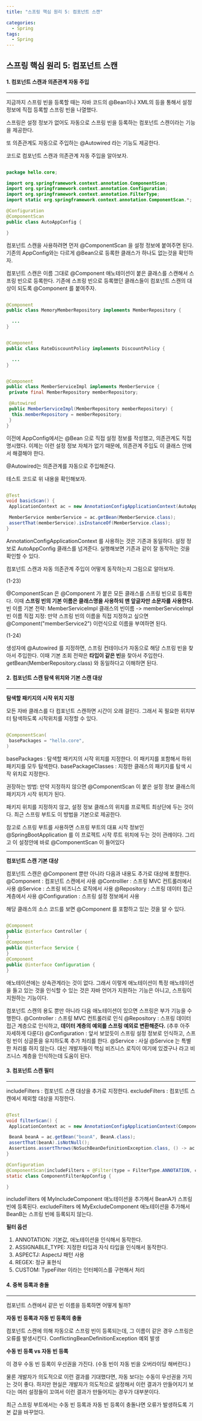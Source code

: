 ```yaml
---
title: "스프링 핵심 원리 5: 컴포넌트 스캔"

categories:
  - Spring
tags:
  - Spring
---
```


## 스프링 핵심 원리 5: 컴포넌트 스캔

#### 1. 컴포넌트 스캔과 의존관계 자동 주입

---

지금까지 스프링 빈을 등록할 때는 자바 코드의 @Bean이나 XML의 <bean> 등을 통해서 설정 정보에 직접 등록할 스프링 빈을 나열했다.

스프링은 설정 정보가 없어도 자동으로 스프링 빈을 등록하는 컴포넌트 스캔이라는 기능을 제공한다.

또 의존관계도 자동으로 주입하는 @Autowired 라는 기능도 제공한다.

코드로 컴포넌트 스캔과 의존관계 자동 주입을 알아보자.

```java

package hello.core;

import org.springframework.context.annotation.ComponentScan;
import org.springframework.context.annotation.Configuration;
import org.springframework.context.annotation.FilterType;
import static org.springframework.context.annotation.ComponentScan.*;

@Configuration
@ComponentScan
public class AutoAppConfig {

}

```

컴포넌트 스캔을 사용하려면 먼저 @ComponentScan 을 설정 정보에 붙여주면 된다.
기존의 AppConfig와는 다르게 @Bean으로 등록한 클래스가 하나도 없는것을 확인하자.

컴포넌트 스캔은 이름 그대로 @Component 애노테이션이 붙은 클래스를 스캔해서 스프링 빈으로 등록한다.
기존에 스프링 빈으로 등록했던 클래스들이 컴포넌트 스캔의 대상이 되도록 @Component 를 붙여주자.

```java

@Component
public class MemoryMemberRepository implements MemberRepository {

  ...
}

```

```java

@Component
public class RateDiscountPolicy implements DiscountPolicy {

  ...
}

```

```java

@Component
public class MemberServiceImpl implements MemberService {
 private final MemberRepository memberRepository;

 @Autowired
 public MemberServiceImpl(MemberRepository memberRepository) {
  this.memberRepository = memberRepository;
 }
}

```

이전에 AppConfig에서는 @Bean 으로 직접 설정 정보를 작성했고, 의존관계도 직접 명시했다. 이제는 이런 설정 정보 자체가 없기 때문에, 의존관계 주입도 이 클래스 안에서 해결해야 한다.

@Autowired는 의존관계를 자동으로 주입해준다.

테스트 코드로 위 내용을 확인해보자.

```java

@Test
void basicScan() {
 ApplicationContext ac = new AnnotationConfigApplicationContext(AutoAppConfig.class);

 MemberService memberService = ac.getBean(MemberService.class);
 assertThat(memberService).isInstanceOf(MemberService.class);
}

```

AnnotationConfigApplicationContext 를 사용하는 것은 기존과 동일하다.
설정 정보로 AutoAppConfig 클래스를 넘겨준다.
실행해보면 기존과 같이 잘 동작하는 것을 확인할 수 있다.

컴포넌트 스캔과 자동 의존관계 주입이 어떻게 동작하는지 그림으로 알아보자.

(1-23)

@ComponentScan 은 @Component 가 붙은 모든 클래스를 스프링 빈으로 등록한다.
이때 **스프링 빈의 기본 이름은 클래스명을 사용하되 맨 앞글자만 소문자를 사용한다.**
빈 이름 기본 전략: MemberServiceImpl 클래스의 빈이름 -> memberServiceImpl
빈 이름 직접 지정: 만약 스프링 빈의 이름을 직접 지정하고 싶으면 @Component("memberService2") 이런식으로 이름을 부여하면 된다.

(1-24)

생성자에 @Autowired 를 지정하면, 스프링 컨테이너가 자동으로 해당 스프링 빈을 찾아서 주입한다.
이때 기본 조회 전략은 **타입이 같은 빈**을 찾아서 주입한다.
getBean(MemberRepository.class) 와 동일하다고 이해하면 된다.

#### 2. 컴포넌트 스캔 탐색 위치와 기본 스캔 대상

---

**탐색할 패키지의 시작 위치 지정**

모든 자바 클래스를 다 컴포넌트 스캔하면 시간이 오래 걸린다. 그래서 꼭 필요한 위치부터 탐색하도록 시작위치를 지정할 수 있다.

```java

@ComponentScan(
 basePackages = "hello.core",
)

```

basePackages : 탐색할 패키지의 시작 위치를 지정한다. 이 패키지를 포함해서 하위 패키지를 모두 탐색한다.
basePackageClasses : 지정한 클래스의 패키지를 탐색 시작 위치로 지정한다.

권장하는 방법: 만약 지정하지 않으면 @ComponentScan 이 붙은 설정 정보 클래스의 패키지가 시작 위치가 된다.

패키지 위치를 지정하지 않고, 설정 정보 클래스의 위치를 프로젝트 최상단에 두는 것이다. 최근 스프링 부트도 이 방법을 기본으로 제공한다.

참고로 스프링 부트를 사용하면 스프링 부트의 대표 시작 정보인 @SpringBootApplication 를 이 프로젝트 시작 루트 위치에 두는 것이 관례이다. 그리고 이 설정안에 바로 @ComponentScan 이 들어있다

---

**컴포넌트 스캔 기본 대상**

컴포넌트 스캔은 @Component 뿐만 아니라 다음과 내용도 추가로 대상에 포함한다.
@Component : 컴포넌트 스캔에서 사용
@Controlller : 스프링 MVC 컨트롤러에서 사용
@Service : 스프링 비즈니스 로직에서 사용
@Repository : 스프링 데이터 접근 계층에서 사용
@Configuration : 스프링 설정 정보에서 사용

해당 클래스의 소스 코드를 보면 @Component 를 포함하고 있는 것을 알 수 있다.

```java

@Component
public @interface Controller {
}
@Component
public @interface Service {
}
@Component
public @interface Configuration {
}

```

애노테이션에는 상속관계라는 것이 없다. 그래서 이렇게 애노테이션이 특정 애노테이션을 들고 있는 것을 인식할 수 있는 것은 자바 언어가 지원하는 기능은 아니고, 스프링이 지원하는 기능이다.

컴포넌트 스캔의 용도 뿐만 아니라 다음 애노테이션이 있으면 스프링은 부가 기능을 수행한다.
@Controller : 스프링 MVC 컨트롤러로 인식
@Repository : 스프링 데이터 접근 계층으로 인식하고, **데이터 계층의 예외를 스프링 예외로 변환해준다.** (추후 아주 자세하게 다룬다)
@Configuration : 앞서 보았듯이 스프링 설정 정보로 인식하고, 스프링 빈이 싱글톤을 유지하도록 추가 처리를 한다.
@Service : 사실 @Service 는 특별한 처리를 하지 않는다. 대신 개발자들이 핵심 비즈니스 로직이 여기에 있겠구나 라고 비즈니스 계층을 인식하는데 도움이 된다.

#### 3. 컴포넌트 스캔 필터

---

includeFilters : 컴포넌트 스캔 대상을 추가로 지정한다.
excludeFilters : 컴포넌트 스캔에서 제외할 대상을 지정한다.

```java

@Test
void filterScan() {
 ApplicationContext ac = new AnnotationConfigApplicationContext(ComponentFilterAppConfig.class);

 BeanA beanA = ac.getBean("beanA", BeanA.class);
 assertThat(beanA).isNotNull();
 Assertions.assertThrows(NoSuchBeanDefinitionException.class, () -> ac.getBean("beanB", BeanB.class));
}

@Configuration
@ComponentScan(includeFilters = @Filter(type = FilterType.ANNOTATION, classes = MyIncludeComponent.class), excludeFilters = @Filter(type = FilterType.ANNOTATION, classes = MyExcludeComponent.class))
static class ComponentFilterAppConfig {

}

```

includeFilters 에 MyIncludeComponent 애노테이션을 추가해서 BeanA가 스프링 빈에 등록된다.
excludeFilters 에 MyExcludeComponent 애노테이션을 추가해서 BeanB는 스프링 빈에 등록되지 않는다.

**필터 옵션**

1. ANNOTATION: 기본값, 애노테이션을 인식해서 동작한다.
2. ASSIGNABLE_TYPE: 지정한 타입과 자식 타입을 인식해서 동작한다.
3. ASPECTJ: AspectJ 패턴 사용
4. REGEX: 정규 표현식
5. CUSTOM: TypeFilter 이라는 인터페이스를 구현해서 처리

#### 4. 중복 등록과 충돌

---

컴포넌트 스캔에서 같은 빈 이름을 등록하면 어떻게 될까?

**자동 빈 등록과 자동 빈 등록의 충돌**

컴포넌트 스캔에 의해 자동으로 스프링 빈이 등록되는데, 그 이름이 같은 경우 스프링은 오류를 발생시킨다.
ConflictingBeanDefinitionException 예외 발생

**수동 빈 등록 vs 자동 빈 등록**

이 경우 수동 빈 등록이 우선권을 가진다.
(수동 빈이 자동 빈을 오버라이딩 해버린다.)

물론 개발자가 의도적으로 이런 결과를 기대했다면, 자동 보다는 수동이 우선권을 가지는 것이 좋다. 하지만 현실은 개발자가 의도적으로 설정해서 이런 결과가 만들어지기 보다는 여러 설정들이 꼬여서 이런 결과가 만들어지는 경우가 대부분이다.

최근 스프링 부트에서는 수동 빈 등록과 자동 빈 등록이 충돌나면 오류가 발생하도록 기본 값을 바꾸었다.
